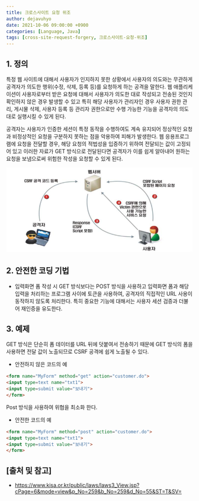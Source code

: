 ```yaml
---
title: 크로스사이트 요청 위조
author: dejavuhyo
date: 2021-10-06 09:00:00 +0900
categories: [Language, Java]
tags: [cross-site-request-forgery, 크로스사이트-요청-위조]
---
```


## 1. 정의
특정 웹 사이트에 대해서 사용자가 인지하지 못한 상황에서 사용자의 의도와는 무관하게 공격자가 의도한 행위(수정, 삭제, 등록 등)를 요청하게 하는 공격을 말한다. 웹 애플리케이션이 사용자로부터 받은 요청에 대해서 사용자가 의도한 대로 작성되고 전송된 것인지 확인하지 않은 경우 발생할 수 있고 특히 해당 사용자가 관리자인 경우 사용자 권한 관리, 게시물 삭제, 사용자 등록 등 관리자 권한으로만 수행 가능한 기능을 공격자의 의도대로 실행시킬 수 있게 된다.

공격자는 사용자가 인증한 세션이 특정 동작을 수행하여도 계속 유지되어 정상적인 요청과 비정상적인 요청을 구분하지 못하는 점을 악용하여 피해가 발생한다. 웹 응용프로그램에 요청을 전달할 경우, 해당 요청의 적법성을 입증하기 위하여 전달되는 값이 고정되어 있고 이러한 자료가 GET 방식으로 전달된다면 공격자가 이를 쉽게 알아내어 원하는 요청을 보냄으로써 위험한 작성을 요청할 수 있게 된다.

![cross-site-request-forgery](/assets/img/2021-10-06-cross-site-request-forgery/cross-site-request-forgery.png)

## 2. 안전한 코딩 기법

* 입력화면 폼 작성 시 GET 방식보다는 POST 방식을 사용하고 입력화면 폼과 해당 입력을 처리하는 프로그램 사이에 토큰을 사용하여, 공격자의 직접적인 URL 사용이 동작하지 않도록 처리한다. 특히 중요한 기능에 대해서는 사용자 세션 검증과 더불어 재인증을 유도한다.

## 3. 예제
GET 방식은 단순히 폼 데이터를 URL 뒤에 덧붙여서 전송하기 때문에 GET 방식의 폼을 사용하면 전달 값이 노출되므로 CSRF 공격에 쉽게 노출될 수 있다.

* 안전하지 않은 코드의 예

```html
<form name="MyForm" method="get" action="customer.do">
<input type=text name="txt1">
<input type=submit value="보내기">
</form>
```

Post 방식을 사용하여 위협을 최소화 한다.

* 안전한 코드의 예

```html
<form name="MyForm" method="post" action="customer.do">
<input type=text name="txt1">
<input type=submit value="보내기">
</form>
```

## [출처 및 참고]
* <https://www.kisa.or.kr/public/laws/laws3_View.jsp?cPage=6&mode=view&p_No=259&b_No=259&d_No=55&ST=T&SV=>
